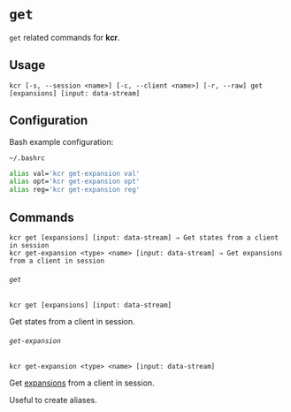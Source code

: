 # `get`

`get` related commands for **kcr**.

## Usage

```
kcr [-s, --session <name>] [-c, --client <name>] [-r, --raw] get [expansions] [input: data-stream]
```

## Configuration

Bash example configuration:

`~/.bashrc`

``` sh
alias val='kcr get-expansion val'
alias opt='kcr get-expansion opt'
alias reg='kcr get-expansion reg'
```

## Commands

```
kcr get [expansions] [input: data-stream] ⇒ Get states from a client in session
kcr get-expansion <type> <name> [input: data-stream] ⇒ Get expansions from a client in session
```

###### `get`

```
kcr get [expansions] [input: data-stream]
```

Get states from a client in session.

###### `get-expansion`

```
kcr get-expansion <type> <name> [input: data-stream]
```

Get [expansions] from a client in session.

Useful to create aliases.

[Expansions]: https://github.com/mawww/kakoune/blob/master/doc/pages/expansions.asciidoc
